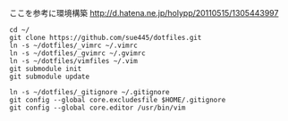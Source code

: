 ここを参考に環境構築
http://d.hatena.ne.jp/holypp/20110515/1305443997

    cd ~/
    git clone https://github.com/sue445/dotfiles.git
    ln -s ~/dotfiles/_vimrc ~/.vimrc
    ln -s ~/dotfiles/_gvimrc ~/.gvimrc
    ln -s ~/dotfiles/vimfiles ~/.vim
    git submodule init
    git submodule update 

    ln -s ~/dotfiles/_gitignore ~/.gitignore
    git config --global core.excludesfile $HOME/.gitignore
    git config --global core.editor /usr/bin/vim
